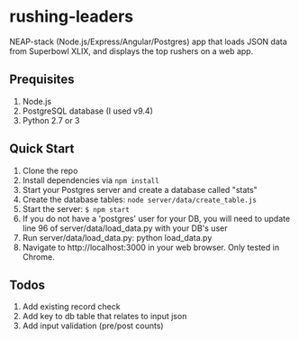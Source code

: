# rushing-leaders
NEAP-stack (Node.js/Express/Angular/Postgres) app that loads JSON data from Superbowl XLIX, and displays the top rushers on a web app.

## Prequisites

1. Node.js
1. PostgreSQL database (I used v9.4)
1. Python 2.7 or 3


## Quick Start

1. Clone the repo
1. Install dependencies via `npm install`
1. Start your Postgres server and create a database called "stats"
1. Create the database tables: `node server/data/create_table.js`
1. Start the server: `$ npm start`
1. If you do not have a 'postgres' user for your DB, you will need to update line 96 of server/data/load_data.py with your DB's user
1. Run server/data/load_data.py: python load_data.py
1. Navigate to http://localhost:3000 in your web browser. Only tested in Chrome.


## Todos

1. Add existing record check
2. Add key to db table that relates to input json 
3. Add input validation (pre/post counts)
